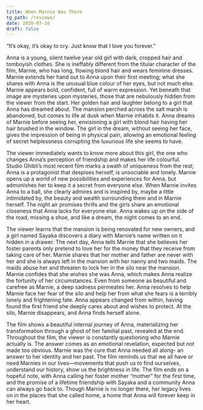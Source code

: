 ```yaml
---
title: When Marnie Was There 
tg_path: /reviews/
date: 2020-07-16
draft: false
---
```

“It’s okay, it’s okay to cry. Just know that I love you forever.”

Anna is a young, silent twelve year old girl with dark, cropped hair and tomboyish clothes.  She is ineffably different from the titular character of the film, Marnie, who has long, flowing blond hair and wears feminine dresses.  Marnie extends her hand out to Anna upon their first meeting; what she shares with Anna is the unusual blue colour of her eyes, but not much else.  Marnie appears bold, confident, full of warm expression.  Yet beneath that image are mysteries upon mysteries, those that are nebulously hidden from the viewer from the start.  Her golden hair and laughter belong to a girl that Anna has dreamed about. The mansion perched across the salt marsh is abandoned, but comes to life at dusk when Marnie inhabits it.  Anna dreams of Marnie before seeing her, envisioning a girl with blond hair having her hair brushed in the window.  The girl in the dream, without seeing her face, gives the impression of being in physical pain, allowing an emotional feeling of secret helplessness corrupting the luxurious life she seems to have.

The viewer immediately wants to know more about this girl, the one who changes Anna’s perception of friendship and makes her life colourful.  Studio Ghibli’s most recent film marks a swath of uniqueness from the rest; Anna is a protagonist that despises herself, is unsociable and lonely.  Marnie opens up a world of new possibilities and experiences for Anna, but admonishes her to keep it a secret from everyone else.  When Marnie invites Anna to a ball, she clearly admires and is inspired by, maybe a little intimidated by, the beauty and wealth surrounding them and in Marnie herself.  The night air promises thrills and the girls share an emotional closeness that Anna lacks for everyone else.  Anna wakes up on the side of the road, missing a shoe, and like a dream, the night comes to an end.

The viewer learns that the mansion is being renovated for new owners, and a girl named Sayaka discovers a diary with Marnie’s name written on it hidden in a drawer.  The next day, Anna tells Marnie that she believes her foster parents only pretend to love her for the money that they receive from taking care of her.  Marnie shares that her mother and father are never with her and she is always left in the mansion with her nanny and two maids.  The maids abuse her and threaten to lock her in the silo near the mansion.  Marnie confides that she wishes she was Anna, which makes Anna realize the fortunity of her circumstances.  Even from someone as beautiful and carefree as Marnie, a deep sadness permeates her.  Anna resolves to help Marnie face her fear of the silo and help her from what she fears is a terribly lonely and frightening fate.  Anna appears changed from within, having found the first friend she deeply cares about and wishes to protect.  At the silo, Marnie disappears, and Anna finds herself alone.

The film shows a beautiful internal journey of Anna, materializing her transformation through a ghost of her familial past, revealed at the end.  Throughout the film, the viewer is constantly questioning who Marnie actually is.  The answer comes as an emotional revelation, expected but not made too obvious.  Marnie was the cure that Anna needed all along- an answer to her identity and her past.  The film reminds us that we all have or need Marnies in our lives—movements that push us to find ourselves, understand our history, show us the brightness in life.  The film ends on a hopeful note, with Anna calling her foster mother “mother” for the first time, and the promise of a lifetime friendship with Sayaka and a community Anna can always go back to.  Though Marnie is no longer there, her legacy lives on in the places that she called home, a home that Anna will forever keep in her heart.
